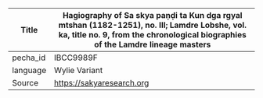 |Title | Hagiography of Sa skya paṇḍi ta Kun dga rgyal mtshan (1182-1251), no. III; Lamdre Lobshe, vol. ka, title no. 9, from the chronological biographies of the Lamdre lineage masters 
| --- | --- 
|pecha_id | IBCC9989F
|language | Wylie Variant
|Source | https://sakyaresearch.org